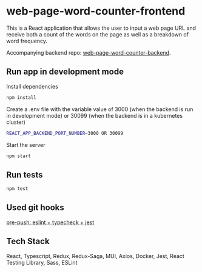 # web-page-word-counter-frontend

This is a React application that allows the user to input a web page URL and receive both a count of the words on the page as well as a breakdown of word frequency.

Accompanying backend repo: [web-page-word-counter-backend](https://github.com/W-E-Robinson/web-page-word-counter-backend).

## Run app in development mode

Install dependencies

```bash
npm install
```

Create a .env file with the variable value of 3000 (when the backend is run in development mode) or 30099 (when the backend is in a kubernetes cluster)

```bash
REACT_APP_BACKEND_PORT_NUMBER=3000 OR 30099
```

Start the server

```bash
npm start
```

## Run tests

```bash
npm test
```

## Used git hooks

[pre-push: eslint + typecheck + jest](https://github.com/W-E-Robinson/git-hooks/blob/main/pre-push/eslint-tsc-jest.sh)

## Tech Stack

React, Typescript, Redux, Redux-Saga, MUI, Axios, Docker, Jest, React Testing Library, Sass, ESLint
